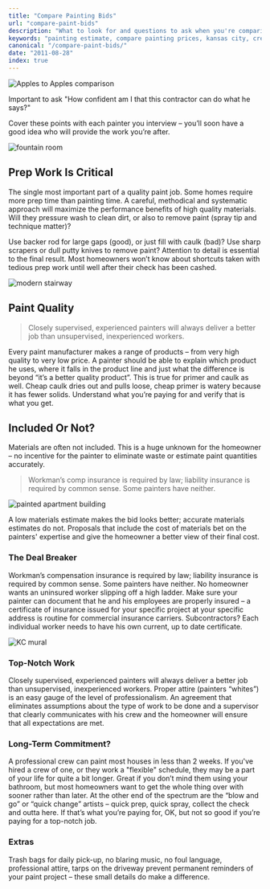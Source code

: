 ```yaml
---
title: "Compare Painting Bids"
url: "compare-paint-bids"
description: "What to look for and questions to ask when you're comparing at painting estimates in Kansas City."
keywords: "painting estimate, compare painting prices, kansas city, crestwood painting"
canonical: "/compare-paint-bids/"
date: "2011-08-28"
index: true
---
```


![Apples to Apples comparison](/images/applesoranges.webp)

Important to ask "How confident am I that this contractor can do what he says?"

Cover these points with each painter you interview – you’ll soon have a good idea who will provide the work you’re after.

![fountain room](/images/interior/fountainrm.jpg)

## Prep Work Is Critical

The single most important part of a quality paint job. Some homes require more prep time than painting time. A careful, methodical and systematic approach will maximize the performance benefits of high quality materials. Will they pressure wash to clean dirt, or also to remove paint (spray tip and technique matter)?

Use backer rod for large gaps (good), or just fill with caulk (bad)? Use sharp scrapers or dull putty knives to remove paint? Attention to detail is essential to the final result. Most homeowners won’t know about shortcuts taken with tedious prep work until well after their check has been cashed.

![modern stairway](/images/interior/Modern-Stairway.jpg)

## Paint Quality

> Closely supervised, experienced painters will always deliver a better job than unsupervised, inexperienced workers.

Every paint manufacturer makes a range of products – from very high quality to very low price. A painter should be able to explain which product he uses, where it falls in the product line and just what the difference is beyond “it’s a better quality product”. This is true for primer and caulk as well. Cheap caulk dries out and pulls loose, cheap primer is watery because it has fewer solids. Understand what you’re paying for and verify that is what you get.

## Included Or Not?

Materials are often not included. This is a huge unknown for the homeowner – no incentive for the painter to eliminate waste or estimate paint quantities accurately.

> Workman’s comp insurance is required by law; liability insurance is required by common sense. Some painters have neither.

![painted apartment building](/images/exterior/brick-apartment.jpg)

A low materials estimate makes the bid looks better; accurate materials estimates do not. Proposals that include the cost of materials bet on the painters' expertise and give the homeowner a better view of their final cost.

### The Deal Breaker

Workman’s compensation insurance is required by law; liability insurance is required by common sense. Some painters have neither. No homeowner wants an uninsured worker slipping off a high ladder. Make sure your painter can document that he and his employees are properly insured – a certificate of insurance issued for your specific project at your specific address is routine for commercial insurance carriers. Subcontractors? Each individual worker needs to have his own current, up to date certificate.

![KC mural](/images/city/mural-kc.jpg)

### Top-Notch Work

Closely supervised, experienced painters will always deliver a better job than unsupervised, inexperienced workers. Proper attire (painters “whites”) is an easy gauge of the level of professionalism. An agreement that eliminates assumptions about the type of work to be done and a supervisor that clearly communicates with his crew and the homeowner will ensure that all expectations are met.

### Long-Term Commitment?

A professional crew can paint most houses in less than 2 weeks. If you've hired a crew of one, or they work a "flexible" schedule, they may be a part of your life for quite a bit longer. Great if you don’t mind them using your bathroom, but most homeowners want to get the whole thing over with sooner rather than later. At the other end of the spectrum are the “blow and go” or “quick change” artists – quick prep, quick spray, collect the check and outta here. If that’s what you’re paying for, OK, but not so good if you’re paying for a top-notch job.

### Extras

Trash bags for daily pick-up, no blaring music, no foul language, professional attire, tarps on the driveway prevent permanent reminders of your paint project – these small details do make a difference.
